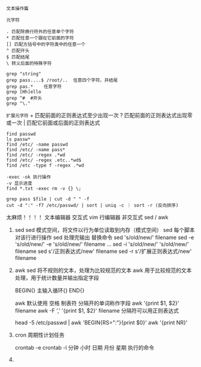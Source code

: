 
`文本操作篇`

`元字符`

    . 匹配除换行符外的任意单个字符
    * 匹配任意一个跟在它前面的字符
    [] 匹配方括号中的字符类中的任意一个
    ^ 匹配开头
    $ 匹配结尾
    \ 转义后面的特殊字符
    
    grep "string"
    grep pass....$ /root/..  任意四个字符，并结尾
    grep pas.*    任意字符
    grep [Hh]ello
    grep ^#  #开头
    grep "\." 

`扩展元字符`
    + 匹配前面的正则表达式至少出现一次
    ? 匹配前面的正则表达式出现零或一次
    | 匹配它前面或后面的正则表达式

    find passwd
    ls passw*
    find /etc/ -name passwd
    find /etc/ -name pass*
    find /etc/ -regex .*wd
    find /etc/ -regex .etc..*wd$
    find /etc -type f -regex .*wd

    -exec -ok 执行操作
    -v 显示进度
    find *.txt -exec rm -v {} \;

    grep pass $file | cut -d " " -f 
    cut -d ":" -f7 /etc/passwd/ | sort | uniq -c ｜ sort -r (反向排序)

太麻烦！！！！ 
文本编辑器 交互式    vim
行编辑器   非交互式  sed / awk

1. sed
   sed 模式空间，将文件以行为单位读取到内存（模式空间）
   sed 每个脚本 对该行进行操作
   sed 处理完输出
替换命令
sed 's/old/new/' filename
sed -e 's/old/new/' -e 's/old/new/' filename ...
sed -i 's/old/new/' 's/old/new/' filename
sed s'/正则表达式/new' filename
sed -r s'/扩展正则表达式/new' filename

2. awk
    sed 将不规则的文本，处理为比较规范的文本 
    awk 用于比较规范的文本处理，用于统计数量并输出指定字段

    BEGIN{}
    主输入循环{}
    END{}

    awk 默认使用 空格 制表符 分隔开的单词称作字段
    awk '{print $1, $2}' filename 
    awk -F ',' '{print $1, $2}' filename 
    分隔符可以用正则表达式

    head -5 /etc/passwd | awk 'BEGIN{RS=":"}{print $0}'
    awk '{print NR}'

3. cron  周期性计划任务

    crontab -e 
    crontab -l
    分钟 小时 日期 月份 星期 执行的命令


4. 








